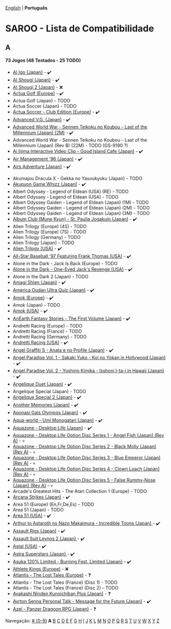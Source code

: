 [English](../en-us/A.md) | **Português**

# SAROO - Lista de Compatibilidade

## A

#### 73 Jogos (48 Testados - 25 TODO)

- [AI Igo (Japan)](../../../Regions/Retails/Japan/T-17601G/01/README.md) - :heavy_check_mark:
- [AI Shougi (Japan)](../../../Regions/Retails/Japan/T18602G/01/README.md) - :heavy_check_mark:
- [AI Shougi 2 (Japan)](../../../Regions/Retails/Japan/T-17602G/01/README.md) - :x:
- [Actua Golf (Europe)](../../../Regions/Retails/Europe/T-12302H/01/README.md) - :heavy_check_mark:
- Actua Golf (Japan) - TODO
- Actua Soccer (Japan) - TODO
- [Actua Soccer - Club Edition (Europe)](../../../Regions/Retails/Europe/T-12305H/01/README.md) - :heavy_check_mark:
- [Advanced V.G. (Japan)](../../../Regions/Retails/Japan/T-32501G/01/README.md) - :heavy_check_mark:
- [Advanced World War - Sennen Teikoku no Koubou - Last of the Millennium (Japan) (2M)](../../../Regions/Retails/Japan/GS-9087/01/README.md) - :heavy_check_mark:
- Advanced World War - Sennen Teikoku no Koubou - Last of the Millennium (Japan) (Rev B) (22M) - TODO (GS-9190 ?)
- [Ai Iijima Interactive Video Clip - Good Island Cafe (Japan)](../../../Regions/Retails/Japan/T-25201G/01/README.md) - :heavy_check_mark:
- [Air Management '96 (Japan)](../../../Regions/Retails/Japan/T-7611G/01/README.md) - :heavy_check_mark:
- [Airs Adventure (Japan)](../../../Regions/Retails/Japan/T-20301G/01/README.md) - :heavy_check_mark:
<!-- - [Akumajou Dracula X - Gekka no Yasoukyoku (Japan)](../../../Regions/Retails/Japan/T-9527G/README.md) -->
- Akumajou Dracula X - Gekka no Yasoukyoku (Japan) - TODO
- [Akupyon Game Whizz (Japan)](../../../Regions/Retails/Japan/T-36102G/01/README.md) - :heavy_check_mark:
- Albert Odyssey - Legend of Eldean (USA) (RE) - TODO
- Albert Odyssey - Legend of Eldean (USA) - TODO
- Albert Odyssey Gaiden - Legend of Eldean (Japan) (1M) - TODO
- Albert Odyssey Gaiden - Legend of Eldean (Japan) (2M) - TODO
- Albert Odyssey Gaiden - Legend of Eldean (Japan) (3M) - TODO
- [Album Club (Mune Kyun) - St. Paulia Jogakuin (Japan)](../../../Regions/Retails/Japan/T-21903G/01/README.md) - :heavy_check_mark:
- Alien Trilogy (Europe) (4S) - TODO
- Alien Trilogy (Europe) (7S) - TODO
- Alien Trilogy (Germany) - TODO
- Alien Trilogy (Japan) - TODO
- [Alien Trilogy (USA)](../../../Regions/Retails/USA/T-8113H/01/README.md) - :heavy_check_mark:
- [All-Star Baseball '97 Featuring Frank Thomas (USA)](../../../Regions/Retails/USA/T-8150H/01/README.md) - :heavy_check_mark:
- Alone in the Dark - Jack Is Back (Europe) - TODO
- [Alone in the Dark - One-Eyed Jack's Revenge (USA)](../../../Regions/Retails/USA/T-29401H/01/README.md) - :heavy_check_mark:
- Alone in the Dark 2 (Japan) - TODO
- [Amagi Shien (Japan)](../../../Regions/Retails/Japan/T-1513G/README.md) - :heavy_check_mark:
- [America Oudan Ultra Quiz (Japan)](../../../Regions/Retails/Japan/T-6004G/01/README.md) - :heavy_check_mark:
- [Amok (Europe)](../../../Regions/Retails/Europe/MK-81064/01/README.md) - :heavy_check_mark:
- Amok (Japan) - TODO
- [Amok (USA)](../../../Regions/Retails/USA/MK-81064/01/README.md) - :heavy_check_mark:
- [AnEarth Fantasy Stories - The First Volume (Japan)](../../../Regions/Retails/Japan/T-27801G/01/README.md) - :heavy_check_mark:
- Andretti Racing (Europe) - TODO
- Andretti Racing (France) - TODO
- Andretti Racing (Germany) - TODO
- [Andretti Racing (USA)](../../../Regions/Retails/USA/T-5020H/01/README.md) - :heavy_check_mark:
- [Angel Graffiti S - Anata e no Profile (Japan)](../../../Regions/Retails/Japan/T-7308G/01/README.md) - :heavy_check_mark:
- [Angel Paradise Vol. 1 - Sakaki Yuko - Koi no Yokan in Hollywood (Japan)](../../../Regions/Retails/Japan/T-2403G/01/README.md) - :heavy_check_mark:
- [Angel Paradise Vol. 2 - Yoshino Kimika - Isshoni I-ta-i in Hawaii (Japan)](../../../Regions/Retails/Japan/T-2405G/01/README.md) - :heavy_check_mark:
- [Angelique Duet (Japan)](../../../Regions/Retails/Japan/T-7662G/01/README.md) - :heavy_check_mark:
- Angelique Special (Japan) - TODO
- [Angelique Special 2 (Japan)](../../../Regions/Retails/Japan/T-7627G/01/README.md) - :heavy_check_mark:
- [Another Memories (Japan)](../../../Regions/Retails/Japan/T-38001G/01/README.md) - :heavy_check_mark:
- [Aponasi Gals Olympos (Japan)](../../../Regions/Retails/Japan/T-4304G/01/README.md) - :heavy_check_mark:
- [Aqua-world - Umi Monogatari (Japan)](../../../Regions/Retails/Japan/T-30301G/01/README.md) - :heavy_check_mark:
- [Aquazone - Desktop Life (Japan)](../../../Regions/Retails/Japan/T-24001G/01/README.md) - :heavy_check_mark:
- [Aquazone - Desktop Life Option Disc Series 1 - Angel Fish (Japan) (Rev A)](../../../Regions/Retails/Japan/T-24002G/01/README.md) - :skull:
- [Aquazone - Desktop Life Option Disc Series 2 - Black Molly (Japan) (Rev A)](../../../Regions/Retails/Japan/T-24003G/01/README.md) - :skull:
- [Aquazone - Desktop Life Option Disc Series 3 - Blue Emperor (Japan) (Rev A)](../../../Regions/Retails/Japan/T-24004G/01/README.md) - :skull:
- [Aquazone - Desktop Life Option Disc Series 4 - Clown Loach (Japan) (Rev A)](../../../Regions/Retails/Japan/T-24005G/01/README.md) - :skull:
- [Aquazone - Desktop Life Option Disc Series 5 - False Rummy-Nose (Japan) (Rev A)](../../../Regions/Retails/Japan/T-24006G/01/README.md) - :skull:
- Arcade's Greatest Hits - The Atari Collection 1 (Europe) - TODO
- [Arcana Strikes (Japan)](../../../Regions/Retails/Japan/T-10311G/01/README.md) - :heavy_check_mark:
- Area 51 (Europe) (En,Fr,De,Es) - TODO
- Area 51 (Japan) - TODO
- [Area 51 (USA)](../../../Regions/Retails/USA/T-9705H/01/README.md) - :heavy_check_mark:
- [Arthur to Astaroth no Nazo Makaimura - Incredible Toons (Japan) ](../../../Regions/Retails/Japan/T-1209G/01/README.md) - :heavy_check_mark:
- [Assault Rigs (Japan)](../../../Regions/Retails/Japan/T-18606G/01/README.md) - :heavy_check_mark:
- [Assault Suit Leynos 2 (Japan) ](../../../Regions/Retails/Japan/T-2501G/01/README.md) - :heavy_check_mark:
- [Astal (USA)](../../../Regions/Retails/USA/MK-81019/01/README.md) - :heavy_check_mark:
- [Astra Superstars (Japan) ](../../../Regions/Retails/Japan/T-1521G/01/README.md) - :heavy_check_mark:
- [Asuka 120% Limited - Burning Fest. Limited (Japan)](../../../Regions/Retails/Japan/T-16708G/01/README.md) - :heavy_check_mark:
- [Athlete Kings (Europe)](../../../Regions/Retails/Europe/MK-81115/01/README.md) - :x:
- [Atlantis - The Lost Tales (Europe)](../../../Regions/Retails/Europe/MK-8109150/01/README.md) - :question:
- Atlantis - The Lost Tales (France) (Disc 1) - TODO
- Atlantis - The Lost Tales (France) (Disc 2) - TODO
- [Ayakashi Ninden Kunoichiban Plus (Japan)](../../../Regions/Retails/Japan/T-21512G/01/README.md) - :question:
- [Ayrton Senna Personal Talk - Message for the Future (Japan)](../../../Regions/Retails/Japan/GS-9020/01/README.md) - :heavy_check_mark:
- [Azel - Panzer Dragoon RPG (Japan)](../../../Regions/Retails/Japan/GS-9076/01/README.md) - :question:

Navegação:
[# (0-9)](./09.md) **A** [B](./B.md) [C](./C.md) [D](./D.md) [E](./E.md) [F](./F.md) [G](./G.md) [H](./H.md) [I](./I.md) [J](./J.md) [K](./K.md) [L](./L.md) [M](./M.md) [N](./N.md) [O](./O.md) [P](./P.md) [Q](./Q.md) [R](./R.md) [S](./S.md) [T](./T.md) [U](./U.md) [V](./V.md) [W](./W.md) [X](./X.md) [Y](./Y.md) [Z](./Z.md)

